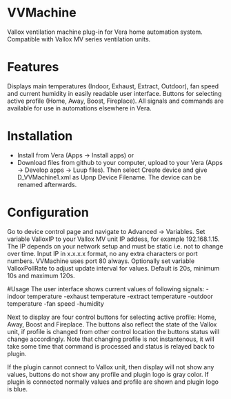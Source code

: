 # VVMachine
Vallox ventilation machine plug-in for Vera home automation system. Compatible with Vallox MV series ventilation units.

# Features
Displays main temperatures (Indoor, Exhaust, Extract, Outdoor), fan speed and current humidity in easily readable user interface. Buttons for selecting active profile (Home, Away, Boost, Fireplace). All signals and commands are available for use in automations elsewhere in Vera.

# Installation
- Install from Vera (Apps -> Install apps)
or
- Download files from github to your computer, upload to your Vera (Apps -> Develop apps -> Luup files). Then select Create device and give D_VVMachine1.xml as Upnp Device Filename. The device can be renamed afterwards.

# Configuration
Go to device control page and navigate to Advanced -> Variables. 
Set variable ValloxIP to your Vallox MV unit IP addess, for example 192.168.1.15. The IP depends on your network setup and must be static i.e. not to change over time. Input IP in x.x.x.x format, no any extra characters or port numbers. VVMachine uses port 80 always.
Optionally set variable ValloxPollRate to adjust update interval for values. Default is 20s, minimum 10s and maximum 120s.

#Usage
The user interface shows current values of following signals:
-indoor temperature
-exhaust temperature
-extract temperature
-outdoor temperature
-fan speed
-humidity

Next to display are four control buttons for selecting active profile: Home, Away, Boost and Fireplace.
The buttons also reflect the state of the Vallox unit, if profile is changed from other control location the buttons status will change accordingly. Note that changing profile is not instantenous, it will take some time that command is processed and status is relayed back to plugin.

If the plugin cannot connect to Vallox unit, then display will not show any values, buttons do not show any profile and plugin logo is gray color. If plugin is connected normally values and profile are shown and plugin logo is blue.
